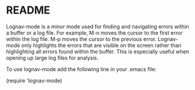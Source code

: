 # README #

Lognav-mode is a minor mode used for finding and navigating errors within a
buffer or a log file. For example, M-n moves the cursor to the first error
within the log file. M-p moves the cursor to the previous error. Lognav-mode
only highlights the errors that are visible on the screen rather than
highlighting all errors found within the buffer. This is especially useful when
opening up large log files for analysis.

To use lognav-mode add the following line in your .emacs file:

(require 'lognav-mode)
